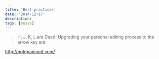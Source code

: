 ```yaml
---
title: 'Best practices'
date: '2014-12-17'
description:
tags: [muses]
---
```


> H, J, K, L are Dead: Upgrading your personal editing process to the arrow key era

<http://notepadconf.com/>
